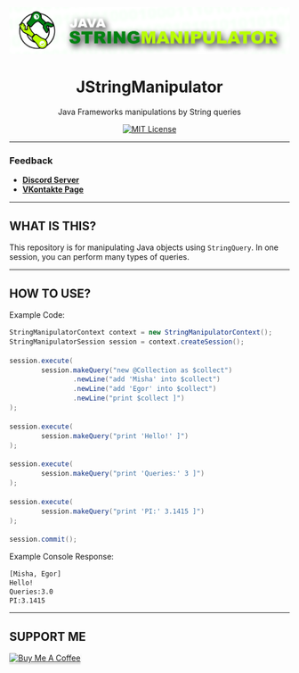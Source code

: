 <div align="center">

![Logo](logo.png)

# JStringManipulator
Java Frameworks manipulations by String queries

[![MIT License](https://img.shields.io/github/license/pl3xgaming/Purpur?&logo=github)](LICENSE)

---

</div>

### Feedback

+ **[Discord Server](https://discord.gg/GmT9pUy8af)**
+ **[VKontakte Page](https://vk.com/itzstonlex)**

---

## WHAT IS THIS?

This repository is for manipulating Java objects using `StringQuery`.
In one session, you can perform many types of queries.

---

## HOW TO USE?

Example Code:
```java
StringManipulatorContext context = new StringManipulatorContext();
StringManipulatorSession session = context.createSession();

session.execute(
        session.makeQuery("new @Collection as $collect")
                .newLine("add 'Misha' into $collect")
                .newLine("add 'Egor' into $collect")
                .newLine("print $collect ]")
);

session.execute(
        session.makeQuery("print 'Hello!' ]")
);

session.execute(
        session.makeQuery("print 'Queries:' 3 ]")
);

session.execute(
        session.makeQuery("print 'PI:' 3.1415 ]")
);

session.commit();
```

Example Console Response:
```
[Misha, Egor]
Hello!
Queries:3.0
PI:3.1415
```

---

## SUPPORT ME

<a href="https://www.buymeacoffee.com/itzstonlex" target="_blank"><img src="https://www.buymeacoffee.com/assets/img/custom_images/orange_img.png" alt="Buy Me A Coffee" style="height: 41px !important;width: 174px !important;box-shadow: 0px 3px 2px 0px rgba(190, 190, 190, 0.5) !important;-webkit-box-shadow: 0px 3px 2px 0px rgba(190, 190, 190, 0.5) !important;" ></a>

